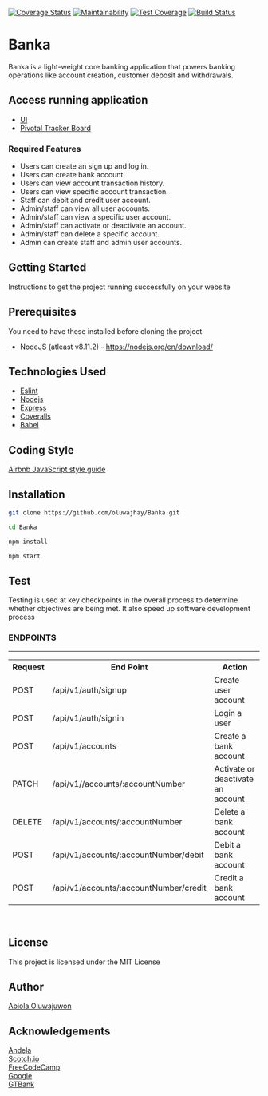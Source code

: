 [![Coverage Status](https://coveralls.io/repos/github/oluwajhay/Banka/badge.svg?branch=ch-create-dummy-data-endpoints-165307084)](https://coveralls.io/github/oluwajhay/Banka?branch=ch-create-dummy-data-endpoints-165307084) [![Maintainability](https://api.codeclimate.com/v1/badges/fdd4247c44db13d3e088/maintainability)](https://codeclimate.com/github/oluwajhay/Banka/maintainability) [![Test Coverage](https://api.codeclimate.com/v1/badges/fdd4247c44db13d3e088/test_coverage)](https://codeclimate.com/github/oluwajhay/Banka/test_coverage) [![Build Status](https://travis-ci.com/oluwajhay/Banka.svg?branch=ch-create-dummy-data-endpoints-165307084)](https://travis-ci.com/oluwajhay/Banka)
# Banka

Banka is a light-weight core banking application that powers banking operations like account creation, customer deposit and withdrawals.

## Access running application

* [UI](https://oluwajhay.github.io/Banka/UI/index.html)<br>
* [Pivotal Tracker Board](https://www.pivotaltracker.com/n/projects/2320527)

### Required Features
* Users can create an sign up and log in.
* Users can create bank account.
* Users can view account transaction history.
* Users can view specific account transaction.
* Staff can debit and credit user account.
* Admin/staff can view all user accounts.
* Admin/staff can view a specific user account.
* Admin/staff can activate or deactivate an account.
* Admin/staff can delete a specific account.
* Admin can create staff and admin user accounts.


## Getting Started
Instructions to get the project running successfully on your website

## Prerequisites
You need to have these installed before cloning the project
* NodeJS (atleast v8.11.2) - https://nodejs.org/en/download/

## Technologies Used
- [Eslint](https://eslint.org/)
- [Nodejs](https://nodejs.org/en/)
- [Express](https://expressjs.com/)
- [Coveralls](https://coveralls.io/)
- [Babel](https://babeljs.io/)

## Coding Style
[Airbnb JavaScript style guide](https://github.com/airbnb/javascript)


## Installation

```bash
git clone https://github.com/oluwajhay/Banka.git
```

```bash
cd Banka
```

```bash
npm install
```

```bash
npm start
```

## Test

Testing is used at key checkpoints in the overall process to determine whether objectives are being met. It also speed up software development process

<h3>ENDPOINTS</h3>
<hr>
<table>
  <tr>
      <th>Request</th>
      <th>End Point</th>
      <th>Action</th>
  </tr>
  <tr>
      <td>POST</td>
      <td>/api/v1/auth/signup</td>
      <td>Create user account</td>
  </tr>
 <tr>
      <td>POST</td>
      <td>/api/v1/auth/signin</td>
      <td>Login a user</td>
  </tr>
  <tr>
      <td>POST</td>
      <td>/api/v1/accounts</td>
      <td>Create a bank account</td>
  </tr>
  <tr>
        <td>PATCH</td>
        <td>/api/v1//accounts/:accountNumber</td>
        <td>Activate or deactivate an account</td>
  </tr>
  <tr>
        <td>DELETE</td>
        <td>/api/v1/accounts/:accountNumber</td>
        <td>Delete a bank account </td>
  </tr>
   <tr>
        <td>POST</td>
        <td>/api/v1/accounts/:accountNumber/debit</td>
        <td>Debit a bank account</td>
  </tr>
   <tr>
        <td>POST</td>
        <td>/api/v1/accounts/:accountNumber/credit</td>
        <td>Credit a bank account</td>
  </tr>
 

</table>
<br>

## License
This project is licensed under the MIT License 

## Author
[Abiola Oluwajuwon](https://github.com/oluwajhay)

## Acknowledgements
[Andela](https://andela.com)<br>
[Scotch.io](https://scotch.io)<br>
[FreeCodeCamp](https://medium.freecodecamp.com)<br>
[Google](https://google.com)<br>
[GTBank](https://gtbank.com)<br>